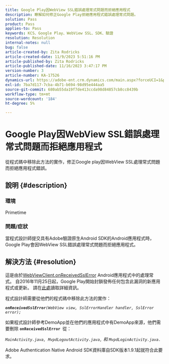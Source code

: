 ```yaml
---
title: Google Play因WebView SSL錯誤處理常式問題而拒絕應用程式
description: 瞭解如何修正Google Play拒絕應用程式錯誤處理常式問題。
solution: Pass
product: Pass
applies-to: Pass
keywords: KCS、Google Play、WebView SSL、SDK、驗證
resolution: Resolution
internal-notes: null
bug: false
article-created-by: Zita Rodricks
article-created-date: 11/9/2023 5:51:16 PM
article-published-by: Zita Rodricks
article-published-date: 11/16/2023 3:47:17 PM
version-number: 3
article-number: KA-17526
dynamics-url: https://adobe-ent.crm.dynamics.com/main.aspx?forceUCI=1&pagetype=entityrecord&etn=knowledgearticle&id=12e77291-287f-ee11-8179-6045bd006b4b
exl-id: 7ba7d117-7cba-4b71-b694-98d95e444aa5
source-git-commit: 680ab55da19f7de413ccda98d84857cb8cc8439b
workflow-type: tm+mt
source-wordcount: '184'
ht-degree: 5%

---
```


# Google Play因WebView SSL錯誤處理常式問題而拒絕應用程式


從程式碼中移除此方法的實作，修正Google play因WebView SSL處理常式問題而拒絕應用程式錯誤。

## 說明 {#description}


### <b>環境</b>

Primetime



### <b>問題/症狀</b>

當程式設計師提交具有Adobe驗證原生Android SDK的Android應用程式時，Google Play會因WebView SSL錯誤處理常式問題而拒絕應用程式。


## 解決方法 {#resolution}


這是由於[WebViewClient.onReceivedSslError](https://developer.android.com/reference/android/webkit/WebViewClient.html#onReceivedSslError%28android.webkit.WebView,%20android.webkit.SslErrorHandler,%20android.net.http.SslError%29) Android應用程式中的處理常式。 自2016年11月25日起，Google Play開始封鎖發佈任何包含此漏洞的新應用程式或更新。 請在[此處](https://support.google.com/faqs/answer/7071387?hl=en)讀取詳細資訊。

程式設計師需要從他們的程式碼中移除此方法的實作：

<b>*`onReceivedSslError`</b>`(WebView view, SslErrorHandler handler, SslError error);`*

如果程式設計師參考DemoApp並在他們的應用程式中有DemoApp來源，他們需要刪除 <b>`onReceivedSslError `</b>從：

*`MainActivity.java, MvpdLogoutActivity.java,` 和 `MvpdLoginActivity.java.`*

Adobe Authentication Native Android SDK資料庫自SDK版本1.9.1起就符合此要求。
